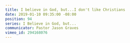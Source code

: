 ```yaml
---
title: I believe in God, but...I don't like Christians
date: 2019-01-10 09:35:00 -08:00
position: 94
series: I Believe in God, but...
communicator: Pastor Jason Graves
vimeo_id: 294168076
---
```


